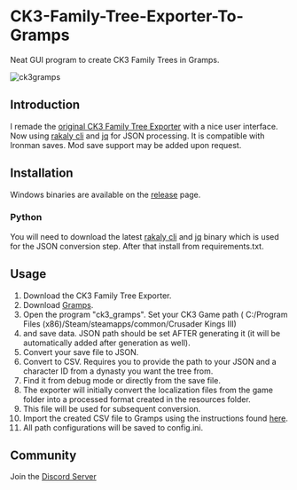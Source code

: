 

# CK3-Family-Tree-Exporter-To-Gramps
Neat GUI program to create CK3 Family Trees in Gramps.

![ck3gramps](https://github.com/blastentwice/CK3-Family-Tree-Exporter-To-Gramps/assets/81999440/8c5f124d-1d37-4086-95a4-e53048ad3376)

## Introduction
I remade the [original CK3 Family Tree Exporter](https://github.com/blastentwice/CK3-Family-Tree-Exporter-To-Gramps-old) with a nice user interface. Now using [rakaly cli](https://github.com/rakaly/cli) 
and [jq](https://jqlang.github.io/jq/) for JSON processing. It is compatible with Ironman saves. Mod save support may be added upon request.

## Installation
Windows binaries are available on the [release](https://github.com/blastentwice/CK3-Family-Tree-Exporter-To-Gramps/releases) page.

### Python
You will need to download the latest [rakaly cli](https://github.com/rakaly/cli) and [jq](https://jqlang.github.io/jq/) 
binary which is used for the JSON conversion step. After that install from requirements.txt.

## Usage
1. Download the CK3 Family Tree Exporter.
2. Download [Gramps](https://gramps-project.org/blog/download/).
3. Open the program "ck3_gramps". Set your CK3 Game path ( C:/Program Files (x86)/Steam/steamapps/common/Crusader Kings III)
4. and save data. JSON path should be set AFTER generating it (it will be automatically added after generation as well).
4. Convert your save file to JSON.
4. Convert to CSV. Requires you to provide the path to your JSON and a character ID from a dynasty you want the tree from. 
5. Find it from debug mode or directly from the save file.
5. The exporter will initially convert the localization files from the game folder into a processed format created in the resources folder. 
6. This file will be used for subsequent conversion.
6. Import the created CSV file to Gramps using the instructions found [here](https://gramps-project.org/wiki/index.php/Gramps_5.1_Wiki_Manual_-_Manage_Family_Trees:_CSV_Import_and_Export#Import).
7. All path configurations will be saved to config.ini.

## Community
Join the [Discord Server](https://discord.gg/cq8rfkdyjQ)

